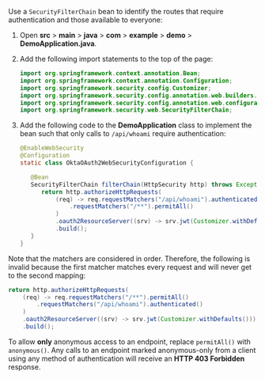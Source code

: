 Use a `SecurityFilterChain` bean to identify the routes that require authentication and those available to everyone:

1. Open **src** > **main** > **java** > **com** > **example** > **demo** > **DemoApplication.java**.
1. Add the following import statements to the top of the page:

   ```java
   import org.springframework.context.annotation.Bean;
   import org.springframework.context.annotation.Configuration;
   import org.springframework.security.config.Customizer;
   import org.springframework.security.config.annotation.web.builders.HttpSecurity;
   import org.springframework.security.config.annotation.web.configuration.EnableWebSecurity;
   import org.springframework.security.web.SecurityFilterChain;
   ```

1. Add the following code to the **DemoApplication** class to implement the bean such that only calls to `/api/whoami` require authentication:

   ```java
   @EnableWebSecurity
   @Configuration
   static class OktaOAuth2WebSecurityConfiguration {

      @Bean
      SecurityFilterChain filterChain(HttpSecurity http) throws Exception {
         return http.authorizeHttpRequests(
             (req) -> req.requestMatchers("/api/whoami").authenticated()
                 .requestMatchers("/**").permitAll()
             )
             .oauth2ResourceServer((srv) -> srv.jwt(Customizer.withDefaults()))
             .build();
      }
   }
   ```

Note that the matchers are considered in order. Therefore, the following is invalid because the first matcher matches every request and will never get to the second mapping:

```java
return http.authorizeHttpRequests(
    (req) -> req.requestMatchers("/**").permitAll()
        .requestMatchers("/api/whoami").authenticated()
    )
    .oauth2ResourceServer((srv) -> srv.jwt(Customizer.withDefaults()))
    .build();
```

To allow **only** anonymous access to an endpoint, replace `permitAll()` with `anonymous()`. Any calls to an endpoint marked anonymous-only from a client using any method of authentication will receive an **HTTP 403 Forbidden** response.
